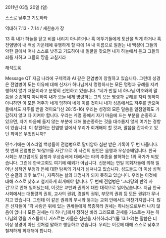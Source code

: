 2011년 03월 20일 (일)

스스로 낮추고 기도하라



역대하 7:13 - 7:14 / 새찬송가  장


13 혹 내가 하늘을 닫고 비를 내리지 아니하거나 혹 메뚜기들에게 토산을 먹게 하거나 혹 전염병이 내 백성 가운데에 유행하게 할 때에
14 내 이름으로 일컫는 내 백성이 그들의 악한 길에서 떠나 스스로 낮추고 기도하여 내 얼굴을 찾으면 내가 하늘에서 듣고 그들의 죄를 사하고 그들의 땅을 고칠지라

해석도움





Message QT
지금 나라에 구제역과 AI 같은 전염병이 창궐하고 있습니다. 그런데 성경은 전염병이 도는 이유에 대해 신자가 하나님께서 명령하시는 모든 명령과 규례를 지켜 행하지 않기 때문이라고 분명히 선언하고 있습니다. 
“네가 만일 네 하나님 여호와의 말씀을 순종하지 아니하여 내가 오늘 네게 명령하는 그의 모든 명령과 규례를 지켜 행하지 아니하면 이 모든 저주가 네게 임하며 네게 이를 것이니 내가 성읍에서도 저주를 받으며 들에서도 저주를 받을 것이요”(신 28:15-16)
우리는 성경의 모든 말씀을 일점일획도 가감하지 않고 다 지켜야 합니다. 우리는 계명 중에서 자기 마음에 드는 부분을 순종하고 있으면, 자기 마음에 들지 않는 부분에 대해 불순종하는 것을 대수롭지 않게 여기는 경향이 있습니다. 이 창궐하는 전염병 앞에서 우리가 회개해야 할 것과, 말씀을 간과하고 있던 죄악은 무엇입니까?

민수기에는 이스라엘 백성들이 전염병으로 말미암아 심판 받은 기록이 두 번 나옵니다. 첫 번째 전염병은 ‘바알브올 사건’으로 이 사건의 원인은 음행과 우상숭배입니다. 한국 사회는 부끄럽게도 음행과 우상숭배에 대해서는 타의 추종을 불허하는 1위 국가가 되었습니다. 그런데 한국교회도 여기에 예외가 아닙니다. 신문에는 연일 목회자들에 의해 일어난 성적인 부정과 돈에 대한 탐욕의 기사가 넘쳐나고 있습니다. 성도들도 더 이상 성적인 순결의 최후 보루나, 자족하는 삶의 대명사가 되지 못하고 있습니다. 우리는 이것에 대해 스스로 낮추고 철저하게 회개해야 합니다. 두 번째 전염병은 ‘고라당의 반역 사건’으로 인해 일어났는데, 이것은 교만과 권위에 대한 대적으로 일어났습니다. 지금 한국 사회에서는 대통령의 권위, 교사의 권위, 경찰의 권위, 부모의 권위 등 모든 권위가 무너지고 있습니다. 그런데 이 같은 권위의 무시와 붕괴는 교회 안에서도 마찬가지입니다. 많은 신자들이 “각 사람은 위에 있는 권세들에게 복종하라 권세는 하나님으로부터 나지 않음이 없나니 모든 권세는 다 하나님께서 정하신 바라 그러므로 권세를 거스르는 자는 하나님의 명을 거스름이니 거스르는 자들은 심판을 자취하리라”(롬 13:1-2)는 말씀은 더 이상 성경이 아닌 것처럼 말하고 행동하고 있습니다. 우리는 이것에 대해 스스로 낮추고 철저하게 회개해야 합니다.